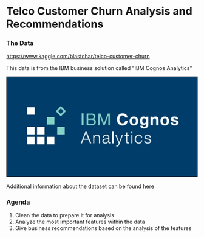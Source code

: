# Telco Customer Churn Analysis and Recommendations


### The Data
https://www.kaggle.com/blastchar/telco-customer-churn

This data is from the IBM business solution called "IBM Cognos Analytics"

![TEST](https://github.com/akuppan1/Flatiron-Mod3Project-FINAL/blob/main/README%20Pics/IBM-Cognos-analytics-logo-540X280.jpg?raw=true)

Additional information about the dataset can be found [here](https://community.ibm.com/community/user/businessanalytics/blogs/steven-macko/2018/09/12/base-samples-for-ibm-cognos-analytics)

### Agenda
1. Clean the data to prepare it for analysis
2. Analyze the most important features within the data 
3. Give business recommendations based on the analysis of the features




